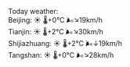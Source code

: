Today weather:  
Beijing: ☀️ 🌡️+0°C 🌬️↘19km/h  
Tianjin: ☀️ 🌡️+2°C 🌬️↘30km/h  
Shijiazhuang: ☀️ 🌡️+2°C 🌬️↓19km/h  
Tangshan: ☀️ 🌡️+0°C 🌬️↘28km/h  
